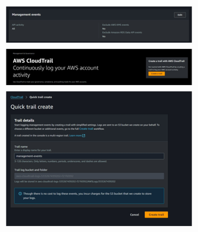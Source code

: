 ![Manually creating a trail](Screenshot_25-11-2024_12398_us-east-1.console.aws.amazon.com.jpeg)

![location and name](Screenshot_25-11-2024_121752_us-east-1.console.aws.amazon.com.jpeg)

![default is to log all API operations that read and modify resources.](Screenshot_25-11-2024_122355_us-east-1.console.aws.amazon.com.jpeg)